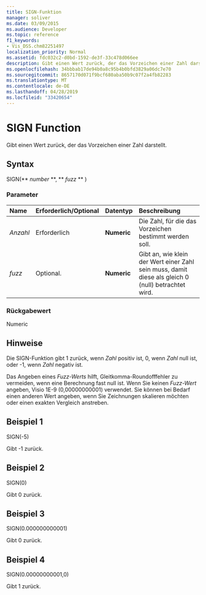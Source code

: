 ```yaml
---
title: SIGN-Funktion
manager: soliver
ms.date: 03/09/2015
ms.audience: Developer
ms.topic: reference
f1_keywords:
- Vis_DSS.chm82251497
localization_priority: Normal
ms.assetid: fdc032c2-d0bd-1592-de3f-33c478d066ee
description: Gibt einen Wert zurück, der das Vorzeichen einer Zahl darstellt.
ms.openlocfilehash: 34bbbab17de94b0a8c95b4b0bfd3829a06dc7e70
ms.sourcegitcommit: 8657170d071f9bcf680aba50b9c07f2a4fb82283
ms.translationtype: MT
ms.contentlocale: de-DE
ms.lasthandoff: 04/28/2019
ms.locfileid: "33420654"
---
```

# <a name="sign-function"></a>SIGN Function

Gibt einen Wert zurück, der das Vorzeichen einer Zahl darstellt. 
  
## <a name="syntax"></a>Syntax

SIGN(** *number* **, ** *fuzz* ** ) 
  
### <a name="parameters"></a>Parameter

|**Name**|**Erforderlich/Optional**|**Datentyp**|**Beschreibung**|
|:-----|:-----|:-----|:-----|
| _Anzahl_ <br/> |Erforderlich  <br/> |**Numeric** <br/> | Die Zahl, für die das Vorzeichen bestimmt werden soll.  <br/> |
| _fuzz_ <br/> |Optional.  <br/> |**Numeric** <br/> |Gibt an, wie klein der Wert einer Zahl sein muss, damit diese als gleich 0 (null) betrachtet wird.  <br/> |
   
### <a name="return-value"></a>Rückgabewert

Numeric
  
## <a name="remarks"></a>Hinweise

Die SIGN-Funktion gibt 1 zurück, wenn  _Zahl_ positiv ist, 0, wenn  _Zahl_ null ist, oder -1, wenn  _Zahl_ negativ ist. 
  
Das Angeben eines  _Fuzz-Werts_ hilft, Gleitkomma-Roundofffehler zu vermeiden, wenn eine Berechnung fast null ist. Wenn Sie keinen _Fuzz-Wert_ angeben, Visio 1E-9 (0,00000000001) verwendet. Sie können bei Bedarf einen anderen Wert angeben, wenn Sie Zeichnungen skalieren möchten oder einen exakten Vergleich anstreben. 
  
## <a name="example-1"></a>Beispiel 1

SIGN(-5)
  
Gibt -1 zurück.
  
## <a name="example-2"></a>Beispiel 2

SIGN(0)
  
Gibt 0 zurück.
  
## <a name="example-3"></a>Beispiel 3

SIGN(0.000000000001)
  
Gibt 0 zurück.
  
## <a name="example-4"></a>Beispiel 4

SIGN(0.00000000001,0)
  
Gibt 1 zurück.
  

